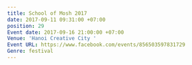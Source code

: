 ```yaml
---
title: School of Mosh 2017
date: 2017-09-11 09:31:00 +07:00
position: 29
Event date: 2017-09-16 21:00:00 +07:00
Venue: 'Hanoi Creative City '
Event URL: https://www.facebook.com/events/856503597831729
Genre: festival
---
```


